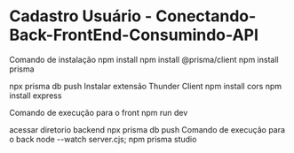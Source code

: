 
# Cadastro Usuário -  Conectando-Back-FrontEnd-Consumindo-API
Comando de instalação 
npm install
npm install @prisma/client
npm install prisma

npx prisma db push
Instalar extensão Thunder Client
npm install cors
npm install express 

Comando de execução para o front
npm run dev

acessar diretorio backend
npx prisma db push
Comando de execução para o back
node --watch server.cjs;
npm prisma studio


